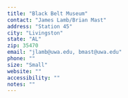 ```yaml
---
title: "Black Belt Museum"
contact: "James Lamb/Brian Mast"
address: "Station 45"
city: "Livingston"
state: "AL"
zip: 35470
email: "jlamb@uwa.edu, bmast@uwa.edu"
phone: ""
size: "Small"
website: ""
accessibility: ""
notes: ""
--- 
```

